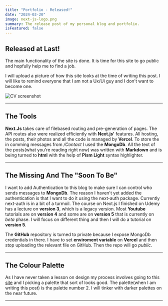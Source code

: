 ```yaml
---
title: "Portfolio - Released!"
date: "2024-03-20"
image: next-js-logo.png
summary: The release post of my personal blog and portfolio.
isFeatured: false
---
```


## Released at Last!

The main functionality of the site is done. It is time for this site to go public and hopfully help me to find a job.

I will upload a picture of how this site looks at the time of writing this post. I will like to remind everyone that I am not a Ux/Ui guy and I don't want to become one.

![CV screenshot](screenshot-cv.png)

---

## The Tools

**Next.Js** takes care of filebased routing and pre-generation of pages. The API routes also were realized efficiently with **Next.js'** features. All hosting, the posts, their photos and all the code is managed by **Vercel**. To store the in comming messages from _/Contact_ I used the **MongoDb**. All the text of the posts(what you're reading right now) was written with **Markdown** and is being turned to **html** with the help of **Pism Light** syntax highlighter.

---

## The Missing And The "Soon To Be"

I want to add Authentication to this blog to make sure I can control who sends messages to **MongoDb**. The reason I haven't yet added the authentication is that I want to do it using the next-auth package. Currently next-auth is in a bit of a turmoil. The course on Next.js I finished on Udemy has a lecture on **version 3**, which is a legacy version. Most **Youtube** tutorials are on **version 4** and some are on **version 5** that is currently on _beta_ phase. I will focus on different thing and then I will do a tutorial on **version 5**.

The **GitHub** repository is turned to private because I expose MongoDb credentials in there. I have to set **enviroment variable** on **Vercel** and then stop uploading the relevant file on GitHub. Then the repo will go _public_.

---

## The Colour Palette

As I have never taken a lesson on design my process involves going to this [site](https://colorpalettes.com/) and I picking a palette that sort of looks good. The palette(when I am writing this post) is the palette number 2. I will tinker with darker palettes on the near future.

---
